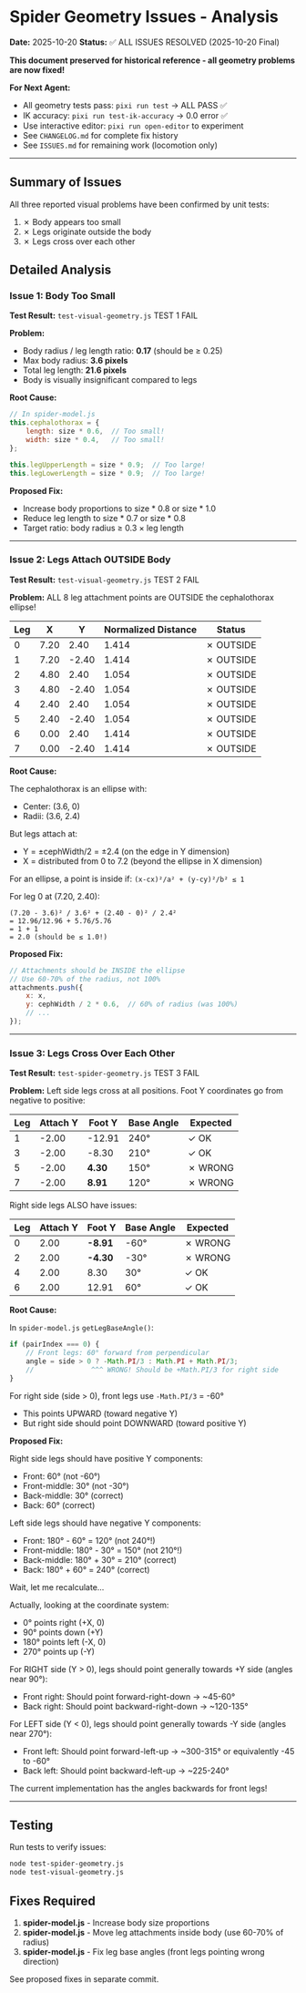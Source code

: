 # Spider Geometry Issues - Analysis

**Date:** 2025-10-20
**Status:** ✅ ALL ISSUES RESOLVED (2025-10-20 Final)

**This document preserved for historical reference - all geometry problems are now fixed!**

**For Next Agent:**
- All geometry tests pass: `pixi run test` → ALL PASS ✅
- IK accuracy: `pixi run test-ik-accuracy` → 0.0 error ✅
- Use interactive editor: `pixi run open-editor` to experiment
- See `CHANGELOG.md` for complete fix history
- See `ISSUES.md` for remaining work (locomotion only)

---

## Summary of Issues

All three reported visual problems have been confirmed by unit tests:

1. ✗ Body appears too small
2. ✗ Legs originate outside the body
3. ✗ Legs cross over each other

## Detailed Analysis

### Issue 1: Body Too Small

**Test Result:** `test-visual-geometry.js` TEST 1 FAIL

**Problem:**
- Body radius / leg length ratio: **0.17** (should be ≥ 0.25)
- Max body radius: **3.6 pixels**
- Total leg length: **21.6 pixels**
- Body is visually insignificant compared to legs

**Root Cause:**
```javascript
// In spider-model.js
this.cephalothorax = {
    length: size * 0.6,  // Too small!
    width: size * 0.4,   // Too small!
};

this.legUpperLength = size * 0.9;  // Too large!
this.legLowerLength = size * 0.9;  // Too large!
```

**Proposed Fix:**
- Increase body proportions to size * 0.8 or size * 1.0
- Reduce leg length to size * 0.7 or size * 0.8
- Target ratio: body radius ≥ 0.3 × leg length

---

### Issue 2: Legs Attach OUTSIDE Body

**Test Result:** `test-visual-geometry.js` TEST 2 FAIL

**Problem:**
ALL 8 leg attachment points are OUTSIDE the cephalothorax ellipse!

| Leg | X    | Y     | Normalized Distance | Status        |
|-----|------|-------|---------------------|---------------|
| 0   | 7.20 | 2.40  | 1.414               | ✗ OUTSIDE     |
| 1   | 7.20 | -2.40 | 1.414               | ✗ OUTSIDE     |
| 2   | 4.80 | 2.40  | 1.054               | ✗ OUTSIDE     |
| 3   | 4.80 | -2.40 | 1.054               | ✗ OUTSIDE     |
| 4   | 2.40 | 2.40  | 1.054               | ✗ OUTSIDE     |
| 5   | 2.40 | -2.40 | 1.054               | ✗ OUTSIDE     |
| 6   | 0.00 | 2.40  | 1.414               | ✗ OUTSIDE     |
| 7   | 0.00 | -2.40 | 1.414               | ✗ OUTSIDE     |

**Root Cause:**

The cephalothorax is an ellipse with:
- Center: (3.6, 0)
- Radii: (3.6, 2.4)

But legs attach at:
- Y = ±cephWidth/2 = ±2.4 (on the edge in Y dimension)
- X = distributed from 0 to 7.2 (beyond the ellipse in X dimension)

For an ellipse, a point is inside if: `(x-cx)²/a² + (y-cy)²/b² ≤ 1`

For leg 0 at (7.20, 2.40):
```
(7.20 - 3.6)² / 3.6² + (2.40 - 0)² / 2.4²
= 12.96/12.96 + 5.76/5.76
= 1 + 1
= 2.0 (should be ≤ 1.0!)
```

**Proposed Fix:**
```javascript
// Attachments should be INSIDE the ellipse
// Use 60-70% of the radius, not 100%
attachments.push({
    x: x,
    y: cephWidth / 2 * 0.6,  // 60% of radius (was 100%)
    // ...
});
```

---

### Issue 3: Legs Cross Over Each Other

**Test Result:** `test-spider-geometry.js` TEST 3 FAIL

**Problem:**
Left side legs cross at all positions. Foot Y coordinates go from negative to positive:

| Leg | Attach Y | Foot Y  | Base Angle | Expected |
|-----|----------|---------|------------|----------|
| 1   | -2.00    | -12.91  | 240°       | ✓ OK     |
| 3   | -2.00    | -8.30   | 210°       | ✓ OK     |
| 5   | -2.00    | **4.30**| 150°       | ✗ WRONG  |
| 7   | -2.00    | **8.91**| 120°       | ✗ WRONG  |

Right side legs ALSO have issues:

| Leg | Attach Y | Foot Y   | Base Angle | Expected |
|-----|----------|----------|------------|----------|
| 0   | 2.00     | **-8.91**| -60°       | ✗ WRONG  |
| 2   | 2.00     | **-4.30**| -30°       | ✗ WRONG  |
| 4   | 2.00     | 8.30     | 30°        | ✓ OK     |
| 6   | 2.00     | 12.91    | 60°        | ✓ OK     |

**Root Cause:**

In `spider-model.js` `getLegBaseAngle()`:

```javascript
if (pairIndex === 0) {
    // Front legs: 60° forward from perpendicular
    angle = side > 0 ? -Math.PI/3 : Math.PI + Math.PI/3;
    //              ^^^ WRONG! Should be +Math.PI/3 for right side
}
```

For right side (side > 0), front legs use `-Math.PI/3` = -60°
- This points UPWARD (toward negative Y)
- But right side should point DOWNWARD (toward positive Y)

**Proposed Fix:**

Right side legs should have positive Y components:
- Front: 60° (not -60°)
- Front-middle: 30° (not -30°)
- Back-middle: 30° (correct)
- Back: 60° (correct)

Left side legs should have negative Y components:
- Front: 180° - 60° = 120° (not 240°!)
- Front-middle: 180° - 30° = 150° (not 210°!)
- Back-middle: 180° + 30° = 210° (correct)
- Back: 180° + 60° = 240° (correct)

Wait, let me recalculate...

Actually, looking at the coordinate system:
- 0° points right (+X, 0)
- 90° points down (+Y)
- 180° points left (-X, 0)
- 270° points up (-Y)

For RIGHT side (Y > 0), legs should point generally towards +Y side (angles near 90°):
- Front right: Should point forward-right-down → ~45-60°
- Back right: Should point backward-right-down → ~120-135°

For LEFT side (Y < 0), legs should point generally towards -Y side (angles near 270°):
- Front left: Should point forward-left-up → ~300-315° or equivalently -45 to -60°
- Back left: Should point backward-left-up → ~225-240°

The current implementation has the angles backwards for front legs!

---

## Testing

Run tests to verify issues:
```bash
node test-spider-geometry.js
node test-visual-geometry.js
```

## Fixes Required

1. **spider-model.js** - Increase body size proportions
2. **spider-model.js** - Move leg attachments inside body (use 60-70% of radius)
3. **spider-model.js** - Fix leg base angles (front legs pointing wrong direction)

See proposed fixes in separate commit.
